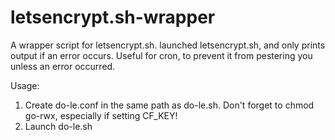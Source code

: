 # letsencrypt.sh-wrapper
A wrapper script for letsencrypt.sh. launched letsencrypt.sh, and only prints output if an error occurs. Useful for cron, to prevent it from pestering you unless an error occurred.

Usage:

1. Create do-le.conf in the same path as do-le.sh. Don't forget to chmod go-rwx, especially if setting CF_KEY!
2. Launch do-le.sh

